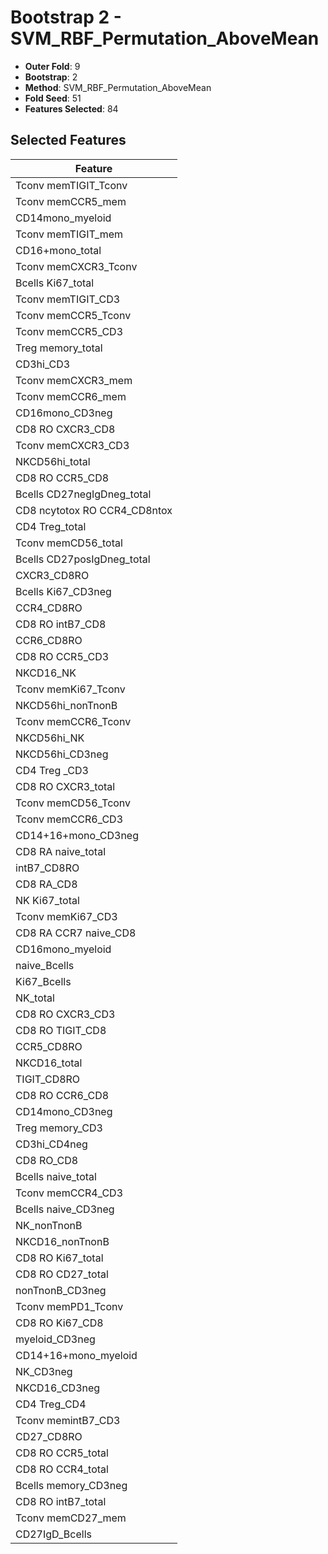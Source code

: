 # Bootstrap 2 - SVM_RBF_Permutation_AboveMean

- **Outer Fold**: 9
- **Bootstrap**: 2
- **Method**: SVM_RBF_Permutation_AboveMean
- **Fold Seed**: 51
- **Features Selected**: 84

## Selected Features

| Feature |
|---------|
| Tconv memTIGIT_Tconv |
| Tconv memCCR5_mem |
| CD14mono_myeloid |
| Tconv memTIGIT_mem |
| CD16+mono_total |
| Tconv memCXCR3_Tconv |
| Bcells Ki67_total |
| Tconv memTIGIT_CD3 |
| Tconv memCCR5_Tconv |
| Tconv memCCR5_CD3 |
| Treg memory_total |
| CD3hi_CD3 |
| Tconv memCXCR3_mem |
| Tconv memCCR6_mem |
| CD16mono_CD3neg |
| CD8 RO CXCR3_CD8 |
| Tconv memCXCR3_CD3 |
| NKCD56hi_total |
| CD8 RO CCR5_CD8 |
| Bcells CD27negIgDneg_total |
| CD8 ncytotox RO CCR4_CD8ntox |
| CD4 Treg_total |
| Tconv memCD56_total |
| Bcells CD27posIgDneg_total |
| CXCR3_CD8RO |
| Bcells Ki67_CD3neg |
| CCR4_CD8RO |
| CD8 RO intB7_CD8 |
| CCR6_CD8RO |
| CD8 RO CCR5_CD3 |
| NKCD16_NK |
| Tconv memKi67_Tconv |
| NKCD56hi_nonTnonB |
| Tconv memCCR6_Tconv |
| NKCD56hi_NK |
| NKCD56hi_CD3neg |
| CD4 Treg _CD3 |
| CD8 RO CXCR3_total |
| Tconv memCD56_Tconv |
| Tconv memCCR6_CD3 |
| CD14+16+mono_CD3neg |
| CD8 RA naive_total |
| intB7_CD8RO |
| CD8 RA_CD8 |
| NK Ki67_total |
| Tconv memKi67_CD3 |
| CD8 RA CCR7 naive_CD8 |
| CD16mono_myeloid |
| naive_Bcells |
| Ki67_Bcells |
| NK_total |
| CD8 RO CXCR3_CD3 |
| CD8 RO TIGIT_CD8 |
| CCR5_CD8RO |
| NKCD16_total |
| TIGIT_CD8RO |
| CD8 RO CCR6_CD8 |
| CD14mono_CD3neg |
| Treg memory_CD3 |
| CD3hi_CD4neg |
| CD8 RO_CD8 |
| Bcells naive_total |
| Tconv memCCR4_CD3 |
| Bcells naive_CD3neg |
| NK_nonTnonB |
| NKCD16_nonTnonB |
| CD8 RO Ki67_total |
| CD8 RO CD27_total |
| nonTnonB_CD3neg |
| Tconv memPD1_Tconv |
| CD8 RO Ki67_CD8 |
| myeloid_CD3neg |
| CD14+16+mono_myeloid |
| NK_CD3neg |
| NKCD16_CD3neg |
| CD4 Treg_CD4 |
| Tconv memintB7_CD3 |
| CD27_CD8RO |
| CD8 RO CCR5_total |
| CD8 RO CCR4_total |
| Bcells memory_CD3neg |
| CD8 RO intB7_total |
| Tconv memCD27_mem |
| CD27IgD_Bcells |
